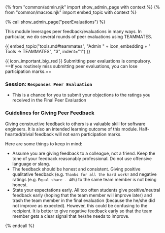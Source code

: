 {% from "common/admin.njk" import show_admin_page with context %}
{% from "common/macros.njk" import embed_topic with context %}

{% call show_admin_page("peerEvaluations") %}
<div id="main">

<div id="intro">

This module leverages peer feedback/evaluations in many ways. In particular, we do several rounds of peer evaluations using TEAMMATES.

{{ embed_topic("tools.md#teammates", "Admin " + icon_embedding + " Tools → TEAMMATES", "3", indent="1") }}

{{ icon_important_big_red }} Submitting peer evaluations is compulsory. ==If you routinely miss submitting peer evaluations, you can lose participation marks.==
</div>

<div id="practicePeerEvaluations">
<include src="peerEvaluations-practice.mbdf" />
</div>

<div id="midtermPeerEvaluations">
<include src="peerEvaluations-midterm.mbdf" />
</div>

<div id="finalPeerEvaluations">
<include src="peerEvaluations-final.mbdf" />
</div>

### Session: `Responses Peer Evaluation`

* This is a chance for you to submit your objections to the ratings you received in the Final Peer Evaluation

<span id="giving-peer-feedback">

### Guidelines for Giving Peer Feedback

Giving constructive feedback to others is a valuable skill for software engineers. It is also an intended learning outcome of this module. Half-hearted/trivial feedback will not earn participation marks.

Here are some things to keep in mind:

* Assume you are giving feedback to a colleague, not a friend. Keep the tone of your feedback reasonably professional. Do not use offensive language or slang.
* The feedback should be honest and consistent. Giving positive qualitative feedback (e.g. `Thanks for all the hard work!` and negative ratings (e.g. `Equal share - 40%`) to the same team member is not being honest.
* State your expectations early. All too often students give positive/neutral feedback early (hoping that the team member will improve later) and trash the team member in the final evaluation (because the he/she did not improve as expected). However, this could be confusing to the recipient. It is better to give negative feedback early so that the team member gets a clear signal that he/she needs to improve.

</span>

</div>

{% endcall %}
